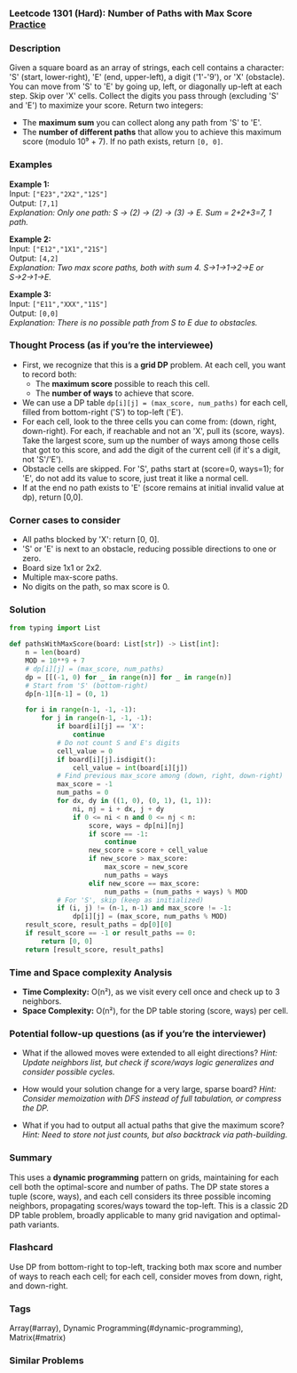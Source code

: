 ### Leetcode 1301 (Hard): Number of Paths with Max Score [Practice](https://leetcode.com/problems/number-of-paths-with-max-score)

### Description  
Given a square board as an array of strings, each cell contains a character: 'S' (start, lower-right), 'E' (end, upper-left), a digit ('1'-'9'), or 'X' (obstacle). You can move from 'S' to 'E' by going up, left, or diagonally up-left at each step. Skip over 'X' cells. Collect the digits you pass through (excluding 'S' and 'E') to maximize your score. Return two integers:
- The **maximum sum** you can collect along any path from 'S' to 'E'.
- The **number of different paths** that allow you to achieve this maximum score (modulo 10⁹ + 7).
If no path exists, return `[0, 0]`.

### Examples  
**Example 1:**  
Input: `["E23","2X2","12S"]`  
Output: `[7,1]`  
*Explanation: Only one path: S → (2) → (2) → (3) → E. Sum = 2+2+3=7, 1 path.*

**Example 2:**  
Input: `["E12","1X1","21S"]`  
Output: `[4,2]`  
*Explanation: Two max score paths, both with sum 4. S→1→1→2→E or S→2→1→E.*

**Example 3:**  
Input: `["E11","XXX","11S"]`  
Output: `[0,0]`  
*Explanation: There is no possible path from S to E due to obstacles.*


### Thought Process (as if you’re the interviewee)  
- First, we recognize that this is a **grid DP** problem. At each cell, you want to record both:
  - The **maximum score** possible to reach this cell.
  - The **number of ways** to achieve that score.
- We can use a DP table `dp[i][j] = (max_score, num_paths)` for each cell, filled from bottom-right ('S') to top-left ('E').
- For each cell, look to the three cells you can come from: (down, right, down-right). For each, if reachable and not an 'X', pull its (score, ways). Take the largest score, sum up the number of ways among those cells that got to this score, and add the digit of the current cell (if it's a digit, not 'S'/'E').
- Obstacle cells are skipped. For 'S', paths start at (score=0, ways=1); for 'E', do not add its value to score, just treat it like a normal cell.
- If at the end no path exists to 'E' (score remains at initial invalid value at dp), return [0,0].


### Corner cases to consider  
- All paths blocked by 'X': return [0, 0].
- 'S' or 'E' is next to an obstacle, reducing possible directions to one or zero.
- Board size 1x1 or 2x2.
- Multiple max-score paths.
- No digits on the path, so max score is 0.


### Solution

```python
from typing import List

def pathsWithMaxScore(board: List[str]) -> List[int]:
    n = len(board)
    MOD = 10**9 + 7
    # dp[i][j] = (max_score, num_paths)
    dp = [[(-1, 0) for _ in range(n)] for _ in range(n)]
    # Start from 'S' (bottom-right)
    dp[n-1][n-1] = (0, 1)

    for i in range(n-1, -1, -1):
        for j in range(n-1, -1, -1):
            if board[i][j] == 'X':
                continue
            # Do not count S and E's digits
            cell_value = 0
            if board[i][j].isdigit():
                cell_value = int(board[i][j])
            # Find previous max_score among (down, right, down-right)
            max_score = -1
            num_paths = 0
            for dx, dy in ((1, 0), (0, 1), (1, 1)):
                ni, nj = i + dx, j + dy
                if 0 <= ni < n and 0 <= nj < n:
                    score, ways = dp[ni][nj]
                    if score == -1:
                        continue
                    new_score = score + cell_value
                    if new_score > max_score:
                        max_score = new_score
                        num_paths = ways
                    elif new_score == max_score:
                        num_paths = (num_paths + ways) % MOD
            # For 'S', skip (keep as initialized)
            if (i, j) != (n-1, n-1) and max_score != -1:
                dp[i][j] = (max_score, num_paths % MOD)
    result_score, result_paths = dp[0][0]
    if result_score == -1 or result_paths == 0:
        return [0, 0]
    return [result_score, result_paths]
```

### Time and Space complexity Analysis  
- **Time Complexity:** O(n²), as we visit every cell once and check up to 3 neighbors.
- **Space Complexity:** O(n²), for the DP table storing (score, ways) per cell.


### Potential follow-up questions (as if you’re the interviewer)  

- What if the allowed moves were extended to all eight directions?
  *Hint: Update neighbors list, but check if score/ways logic generalizes and consider possible cycles.*

- How would your solution change for a very large, sparse board?
  *Hint: Consider memoization with DFS instead of full tabulation, or compress the DP.*

- What if you had to output all actual paths that give the maximum score?
  *Hint: Need to store not just counts, but also backtrack via path-building.*

### Summary
This uses a **dynamic programming** pattern on grids, maintaining for each cell both the optimal-score and number of paths. The DP state stores a tuple (score, ways), and each cell considers its three possible incoming neighbors, propagating scores/ways toward the top-left. This is a classic 2D DP table problem, broadly applicable to many grid navigation and optimal-path variants.


### Flashcard
Use DP from bottom-right to top-left, tracking both max score and number of ways to reach each cell; for each cell, consider moves from down, right, and down-right.

### Tags
Array(#array), Dynamic Programming(#dynamic-programming), Matrix(#matrix)

### Similar Problems
